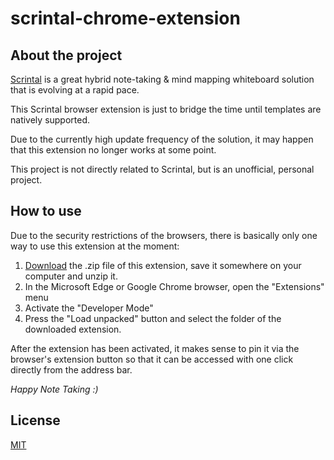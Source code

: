 # scrintal-chrome-extension

## About the project
[Scrintal](https://www.scrintal.com/) is a great hybrid note-taking & mind mapping whiteboard solution that is evolving at a rapid pace.

This Scrintal browser extension is just to bridge the time until templates are natively supported.

Due to the currently high update frequency of the solution, it may happen that this extension no longer works at some point.

This project is not directly related to Scrintal, but is an unofficial, personal project.

## How to use
Due to the security restrictions of the browsers, there is basically only one way to use this extension at the moment:

1. [Download](https://github.com/nmboris/scrintal-chrome-extension/releases/latest/download/scrintal-chrome-extension.zip) the .zip file of this extension, save it somewhere on your computer and unzip it.
1. In the Microsoft Edge or Google Chrome browser, open the "Extensions" menu
1. Activate the "Developer Mode"
1. Press the "Load unpacked" button and select the folder of the downloaded extension.

After the extension has been activated, it makes sense to pin it via the browser's extension button so that it can be accessed with one click directly from the address bar.

_Happy Note Taking :)_

## License

[MIT](https://github.com/sveltejs/kit/blob/master/LICENSE)

